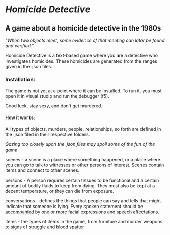 # _Homicide Detective_

## A game about a homicide detective in the 1980s

_"When two objects meet, some evidence of that meeting can later be found and verified."_

Homicide Detective is a text-based game where you are a detective who investigates homicides. These homicides are generated from the ranges given in the .json files. 

### Installation:

The game is not yet at a point where it can be installed. To run it, you must open it in visual studio and run the debugger (f5).

Good luck, stay sexy, and don't get murdered.

#### How it works:

All types of objects, murders, people, relationships, so forth are defined in the .json filed in their respective folders.

_Gazing too closely upon the .json files may spoil some of the fun of the game_

scenes - a scene is a place where something happened, or a place where you can go to talk to witnesses or other persons of interest. Scenes contain items and connect to other scenes.

persons - A person requires certain tissues to be functional and a certain amount of bodily fluids to keep from dying. They must also be kept at a decent temperature, or they can die from exposure.

conversations - defines the things that people can say and tells that might indicate that someone is lying. Every spoken statement should be accompanied by one or more facial expressions and speech affectations.

items - the types of items in the game, from furniture and murder weapons to signs of struggle and blood spatter